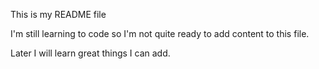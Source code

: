 This is my README file

I'm still learning to code so I'm not quite ready to add content to this file.

Later I will learn great things I can add.
